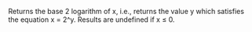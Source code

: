 Returns the base 2 logarithm of x, i.e., returns the value y which satisfies the equation x = 2^y. Results are undefined if x ≤ 0.